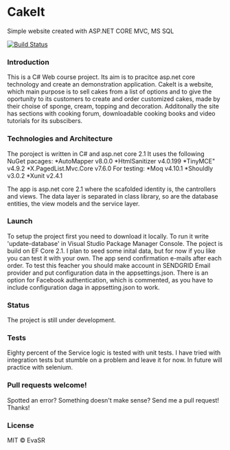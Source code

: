 # CakeIt 

Simple website created with ASP.NET CORE MVC, MS SQL 

[![Build Status](https://ci.appveyor.com/api/projects/status/github/EvaSRGitHub/CakeItWebApp?branch=master&svg=true
)](https://ci.appveyor.com/api/projects/status/github/EvaSRGitHub/CakeItWebApp)

### Introduction
This is a C# Web course project. Its aim is to pracitce asp.net core technology and create an demonstration application.
CakeIt is a website, which main purpose is to sell cakes from a list of options and to give the oportunity to its customers to 
create and order customized cakes, made by their choise of sponge, cream, topping and decoration. Additonally the site has 
sections with cooking forum, downloadable cooking books and video tutorials for its subscibers.

### Technologies and Architecture
The poroject is written in C# and asp.net core 2.1
It uses the following NuGet pacages:
 *AutoMapper v8.0.0
 *HtmlSanitizer v4.0.199
 *TinyMCE" v4.9.2 
 *X.PagedList.Mvc.Core v7.6.0
For testing: 
 *Moq v4.10.1
 *Shouldly v3.0.2
 *Xunit v2.4.1

The app is asp.net core 2.1 where the scafolded identity is, the cantrollers and views. The data layer is separated in class library, 
so are the database entities, the view models and the service layer. 

### Launch
To setup the project first you need to download it locally. To run it write 'update-database' in Visual Studio Package Manager Console.
The poject is build on EF Core 2.1. I plan to seed some inital data, but for now if you like you can test it with your own.
The app send confirmation e-mails after each order. To test this feacher you should make account in SENDGRID Email provider and 
put configuration data in the appsettings.json.
There is an option for Facebook authentication, which is commented, as you have to include configuration daga in 
appsetting.json to work.

### Status
The project is still under development. 

### Tests 
Eighty percent of the Service logic is tested with unit tests. I have tried with integration tests but stumble on a problem 
and leave it for now. In future will practice with selenium.

### Pull requests welcome!
Spotted an error? Something doesn't make sense? Send me a pull request! Thanks!

### License
MIT © EvaSR